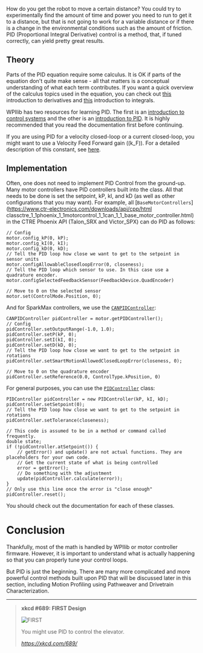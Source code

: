How do you get the robot to move a certain distance? You could try to experimentally find the amount of time and power you need to run to get it to a distance, but that is not going to work for a variable distance or if there is a change in the environmental conditions such as the amount of friction. PID (Proportional Integral Derivative) control is a method, that, if tuned correctly, can yield pretty great results.

## Theory
Parts of the PID equation require some calculus. It is OK if parts of the equation don't quite make sense - all that matters is a conceptual understanding of what each term contributes. If you want a quick overview of the calculus topics used in the equation, you can check out [this](https://www.mathsisfun.com/calculus/derivatives-introduction.html) introduction to derivatives and [this](https://www.mathsisfun.com/calculus/integration-introduction.html) introduction to integrals.

WPIlib has two resources for learning PID. The first is an [introduction to control systems](https://docs.wpilib.org/en/stable/docs/software/advanced-control/introduction/control-system-basics.html) and the other is an [introduction to PID](https://docs.wpilib.org/en/stable/docs/software/advanced-control/introduction/introduction-to-pid.html). It is highly recommended that you read the documentation first before continuing.

If you are using PID for a velocity closed-loop or a current closed-loop, you might want to use a Velocity Feed Forward gain (\(k_F\)). For a detailed description of this constant, see [here](https://phoenix-documentation.readthedocs.io/en/latest/ch16_ClosedLoop.html?highlight=kf#calculating-velocity-feed-forward-gain-kf). 

## Implementation
Often, one does not need to implement PID Control from the ground-up. Many motor controllers have PID controllers built into the class. All that needs to be done is set the setpoint, kP, kI, and kD (as well as other configurations that you may want). For example, all [`BaseMotorControllers`](https://www.ctr-electronics.com/downloads/api/cpp/html classctre_1_1phoenix_1_1motorcontrol_1_1can_1_1_base_motor_controller.html) in the CTRE Phoenix API (Talon_SRX and Victor_SPX) can do PID as follows:

```
// Config
motor.config_kP(0, kP);
motor.config_kI(0, kI);
motor.config_kD(0, kD);
// Tell the PID loop how close we want to get to the setpoint in sensor units
motor.configAllowableClosedloopError(0, closeness);
// Tell the PID loop which sensor to use. In this case use a quadrature encoder. motor.configSelectedFeedbackSensor(FeedbackDevice.QuadEncoder)

// Move to 0 on the selected sensor
motor.set(ControlMode.Position, 0);
```

And for SparkMax controllers, we use the [`CANPIDController`](revrobotics.com/content/sw/max/sw-docs/java/com/revrobotics/CANPIDController.html):
```
CANPIDController pidController = motor.getPIDController();
// Config
pidController.setOutputRange(-1.0, 1.0);
pidController.setP(kP, 0);
pidController.setI(kI, 0);
pidController.setD(kD, 0);
// Tell the PID loop how close we want to get to the setpoint in rotations
pidController.setSmartMotionAllowedClosedLoopError​(closeness, 0);

// Move to 0 on the quadrature encoder
pidController.setReference​(0.0, ControlType.kPosition, 0)
```

For general purposes, you can use the [`PIDController`](https://first.wpi.edu/FRC/roborio/release/docs/java/edu/wpi/first/wpilibj/controller/PIDController.html) class:
```
PIDController pidController = new PIDController(kP, kI, kD);
pidController.setSetpoint(0);
// Tell the PID loop how close we want to get to the setpoint in rotations
pidController.setTolerance(closeness);

// This code is assumed to be in a method or command called frequently.
double state;
if (!pidController.atSetpoint()) {
    // getError() and update() are not actual functions. They are placeholders for your own code.
    // Get the current state of what is being controlled
    error = getError(); 
    // Do something with the adjustment
    update(pidController.calculate(error));
}
// Only use this line once the error is "close enough"
pidController.reset();
```

You should check out the documentation for each of these classes.

# Conclusion
Thankfully, most of the math is handled by WPIlib or motor controller firmware. However, it is important to understand what is actually happening so that you can properly tune your control loops.

But PID is just the beginning. There are many more complicated and more powerful control methods built upon PID that will be discussed later in this section, including Motion Profiling using Pathweaver and Drivetrain Characterization.

***

> **xkcd #689: FIRST Design**
> 
> ![FIRST](https://imgs.xkcd.com/comics/first_design.png)
> 
> You might use PID to control the elevator.
>
> _<https://xkcd.com/689/>_